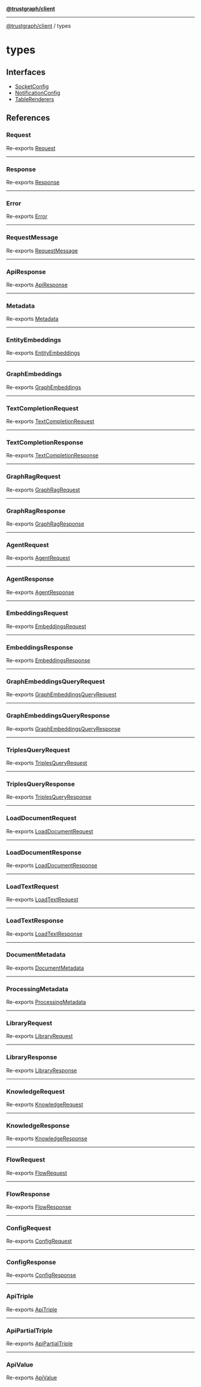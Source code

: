 [**@trustgraph/client**](../README.md)

***

[@trustgraph/client](../README.md) / types

# types

## Interfaces

- [SocketConfig](interfaces/SocketConfig.md)
- [NotificationConfig](interfaces/NotificationConfig.md)
- [TableRenderers](interfaces/TableRenderers.md)

## References

### Request

Re-exports [Request](../index/type-aliases/Request.md)

***

### Response

Re-exports [Response](../index/type-aliases/Response.md)

***

### Error

Re-exports [Error](../index/type-aliases/Error.md)

***

### RequestMessage

Re-exports [RequestMessage](../index/interfaces/RequestMessage.md)

***

### ApiResponse

Re-exports [ApiResponse](../index/interfaces/ApiResponse.md)

***

### Metadata

Re-exports [Metadata](../index/interfaces/Metadata.md)

***

### EntityEmbeddings

Re-exports [EntityEmbeddings](../index/interfaces/EntityEmbeddings.md)

***

### GraphEmbeddings

Re-exports [GraphEmbeddings](../index/interfaces/GraphEmbeddings.md)

***

### TextCompletionRequest

Re-exports [TextCompletionRequest](../index/interfaces/TextCompletionRequest.md)

***

### TextCompletionResponse

Re-exports [TextCompletionResponse](../index/interfaces/TextCompletionResponse.md)

***

### GraphRagRequest

Re-exports [GraphRagRequest](../index/interfaces/GraphRagRequest.md)

***

### GraphRagResponse

Re-exports [GraphRagResponse](../index/interfaces/GraphRagResponse.md)

***

### AgentRequest

Re-exports [AgentRequest](../index/interfaces/AgentRequest.md)

***

### AgentResponse

Re-exports [AgentResponse](../index/interfaces/AgentResponse.md)

***

### EmbeddingsRequest

Re-exports [EmbeddingsRequest](../index/interfaces/EmbeddingsRequest.md)

***

### EmbeddingsResponse

Re-exports [EmbeddingsResponse](../index/interfaces/EmbeddingsResponse.md)

***

### GraphEmbeddingsQueryRequest

Re-exports [GraphEmbeddingsQueryRequest](../index/interfaces/GraphEmbeddingsQueryRequest.md)

***

### GraphEmbeddingsQueryResponse

Re-exports [GraphEmbeddingsQueryResponse](../index/interfaces/GraphEmbeddingsQueryResponse.md)

***

### TriplesQueryRequest

Re-exports [TriplesQueryRequest](../index/interfaces/TriplesQueryRequest.md)

***

### TriplesQueryResponse

Re-exports [TriplesQueryResponse](../index/interfaces/TriplesQueryResponse.md)

***

### LoadDocumentRequest

Re-exports [LoadDocumentRequest](../index/interfaces/LoadDocumentRequest.md)

***

### LoadDocumentResponse

Re-exports [LoadDocumentResponse](../index/type-aliases/LoadDocumentResponse.md)

***

### LoadTextRequest

Re-exports [LoadTextRequest](../index/interfaces/LoadTextRequest.md)

***

### LoadTextResponse

Re-exports [LoadTextResponse](../index/type-aliases/LoadTextResponse.md)

***

### DocumentMetadata

Re-exports [DocumentMetadata](../index/interfaces/DocumentMetadata.md)

***

### ProcessingMetadata

Re-exports [ProcessingMetadata](../index/interfaces/ProcessingMetadata.md)

***

### LibraryRequest

Re-exports [LibraryRequest](../index/interfaces/LibraryRequest.md)

***

### LibraryResponse

Re-exports [LibraryResponse](../index/interfaces/LibraryResponse.md)

***

### KnowledgeRequest

Re-exports [KnowledgeRequest](../index/interfaces/KnowledgeRequest.md)

***

### KnowledgeResponse

Re-exports [KnowledgeResponse](../index/interfaces/KnowledgeResponse.md)

***

### FlowRequest

Re-exports [FlowRequest](../index/interfaces/FlowRequest.md)

***

### FlowResponse

Re-exports [FlowResponse](../index/interfaces/FlowResponse.md)

***

### ConfigRequest

Re-exports [ConfigRequest](../index/type-aliases/ConfigRequest.md)

***

### ConfigResponse

Re-exports [ConfigResponse](../index/type-aliases/ConfigResponse.md)

***

### ApiTriple

Re-exports [ApiTriple](../index/interfaces/ApiTriple.md)

***

### ApiPartialTriple

Re-exports [ApiPartialTriple](../index/interfaces/ApiPartialTriple.md)

***

### ApiValue

Re-exports [ApiValue](../index/interfaces/ApiValue.md)
